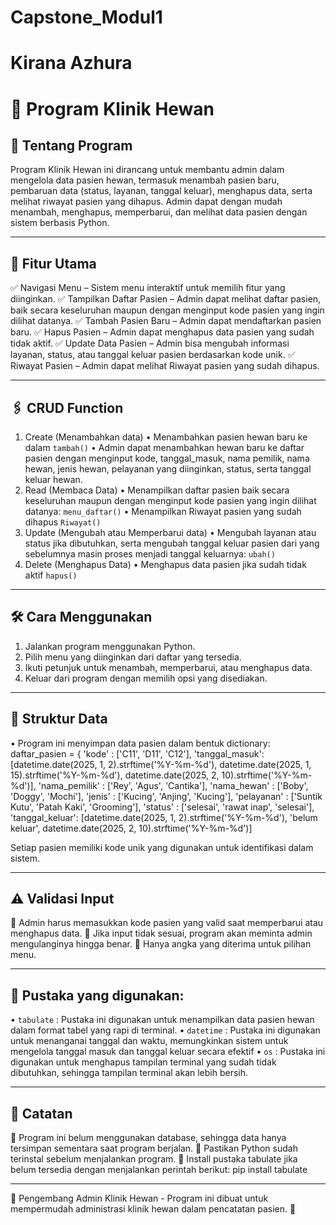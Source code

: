 # Capstone_Modul1
# Kirana Azhura

# 📌 Program Klinik Hewan
## 🏥 Tentang Program
Program Klinik Hewan ini dirancang untuk membantu admin dalam mengelola data pasien hewan, termasuk menambah pasien baru, pembaruan data (status, layanan, tanggal keluar), menghapus data, serta melihat riwayat pasien yang dihapus. Admin dapat dengan mudah menambah, menghapus, memperbarui, dan melihat data pasien dengan sistem berbasis Python.
________________________________________
## 🎯 Fitur Utama
✅ Navigasi Menu – Sistem menu interaktif untuk memilih fitur yang diinginkan.
✅ Tampilkan Daftar Pasien – Admin dapat melihat daftar pasien, baik secara keseluruhan maupun dengan menginput kode pasien yang ingin dilihat datanya.
✅ Tambah Pasien Baru – Admin dapat mendaftarkan pasien baru.
✅ Hapus Pasien – Admin dapat menghapus data pasien yang sudah tidak aktif.
✅ Update Data Pasien – Admin bisa mengubah informasi layanan, status, atau tanggal keluar pasien berdasarkan kode unik.
✅ Riwayat Pasien – Admin dapat melihat Riwayat pasien yang sudah dihapus.

________________________________________
## 🖇️ CRUD Function
1.	Create (Menambahkan data)
  •	Menambahkan pasien hewan baru ke dalam `tambah()`
  •	Admin dapat menambahkan hewan baru ke daftar pasien dengan menginput kode, tanggal_masuk, nama pemilik, nama hewan, jenis hewan, pelayanan yang diinginkan, status, serta tanggal keluar hewan.
2.	Read (Membaca Data)
  •	Menampilkan daftar pasien baik secara keseluruhan maupun dengan menginput kode pasien yang ingin dilihat datanya:  `menu_daftar()`
  •	Menampilkan Riwayat pasien yang sudah dihapus `Riwayat()`
3.	Update (Mengubah atau Memperbarui data)
  •	Mengubah layanan atau status jika dibutuhkan, serta mengubah tanggal keluar pasien dari yang sebelumnya masin proses menjadi tanggal keluarnya: `ubah()`
4.	Delete (Menghapus Data)
  •	Menghapus data pasien jika sudah tidak aktif `hapus()`
________________________________________
## 🛠 Cara Menggunakan
1.	Jalankan program menggunakan Python.
2.	Pilih menu yang diinginkan dari daftar yang tersedia.
3.	Ikuti petunjuk untuk menambah, memperbarui, atau menghapus data.
4.	Keluar dari program dengan memilih opsi yang disediakan.
________________________________________
## 🔄 Struktur Data
•	Program ini menyimpan data pasien dalam bentuk dictionary:
daftar_pasien = {
    'kode' : ['C11', 'D11', 'C12'],
    'tanggal_masuk': [datetime.date(2025, 1, 2).strftime('%Y-%m-%d'),
                    datetime.date(2025, 1, 15).strftime('%Y-%m-%d'),
                    datetime.date(2025, 2, 10).strftime('%Y-%m-%d')],
    'nama_pemilik' : ['Rey', 'Agus', 'Cantika'],
    'nama_hewan' : ['Boby', 'Doggy', 'Mochi'],
    'jenis' : ['Kucing', 'Anjing', 'Kucing'],
    'pelayanan' : ['Suntik Kutu', 'Patah Kaki', 'Grooming'],
    'status' : ['selesai', 'rawat inap', 'selesai'],
    'tanggal_keluar': [datetime.date(2025, 1, 2).strftime('%Y-%m-%d'),
                    'belum keluar',
                    datetime.date(2025, 2, 10).strftime('%Y-%m-%d')]

Setiap pasien memiliki kode unik yang digunakan untuk identifikasi dalam sistem.

________________________________________
## ⚠️ Validasi Input
🔹 Admin harus memasukkan kode pasien yang valid saat memperbarui atau menghapus data.
🔹 Jika input tidak sesuai, program akan meminta admin mengulanginya hingga benar.
🔹 Hanya angka yang diterima untuk pilihan menu.
________________________________________
## 📂 Pustaka yang digunakan:
•	`tabulate` : Pustaka ini digunakan untuk menampilkan data pasien hewan dalam format tabel yang rapi di terminal.
•	`datetime` : Pustaka ini digunakan untuk menanganai tanggal dan waktu, memungkinkan sistem untuk mengelola tanggal masuk dan tanggal keluar secara efektif
•	`os`       : Pustaka ini digunakan untuk menghapus tampilan terminal yang sudah tidak dibutuhkan, sehingga tampilan terminal akan lebih bersih.
________________________________________
## 📌 Catatan
🔸 Program ini belum menggunakan database, sehingga data hanya tersimpan sementara saat program berjalan.
🔸 Pastikan Python sudah terinstal sebelum menjalankan program.
🔸 Install pustaka tabulate jika belum tersedia dengan menjalankan perintah berikut: pip install tabulate

________________________________________
🤖 Pengembang
Admin Klinik Hewan - Program ini dibuat untuk mempermudah administrasi klinik hewan dalam pencatatan pasien. 🚀
